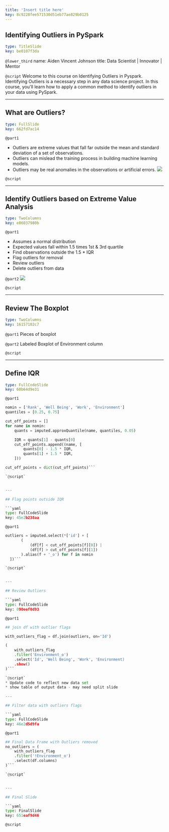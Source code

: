 ```yaml
---
title: 'Insert title here'
key: 8c9228fee571530d51eb77ae829b0125
---
```


## Identifying Outliers in PySpark

```yaml
type: TitleSlide
key: be0107f3da
```

`@lower_third`
name: Aiden Vincent Johnson
title: Data Scientist | Innovator | Mentor

`@script`
Welcome to this course on Identifying Outliers in Pyspark. Identifying Outliers is a necessary step in any data science project. In this course, you'll learn how to apply a common method to identify outliers in your data using PySpark.

---

## What are Outliers?

```yaml
type: FullSlide
key: 662fd7ac14
```

`@part1`
- Outliers are extreme values that fall far outside the mean and standard deviation of a set of observations.
- Outliers can mislead the training process in building machine learning models.
- Outliers may be real anomalies in the observations or artificial errors.
![](https://assets.datacamp.com/production/repositories/4360/datasets/4de2e3ca5ffa48ca1b2f931e7867ca462701dd76/outputpoly-1.png)

`@script`


---

## Identify Outliers based on Extreme Value Analysis

```yaml
type: TwoColumns
key: e86037980b
```

`@part1`
- Assumes a normal distribution
- Expected values fall within 1.5 times 1st & 3rd quartile
- Find observations outside the 1.5 * IQR
- Flag outliers for removal
- Review outliers
- Delete outliers from data

`@part2`
![](https://assets.datacamp.com/production/repositories/4360/datasets/09a5b441a0d3158dc1cbe8cfb35f1dc67b480a32/Screen%20Shot%202019-01-01%20at%207.50.41%20PM.png)

`@script`


---

## Review The Boxplot

```yaml
type: TwoColumns
key: 16157102c7
```

`@part1`
Pieces of boxplot

`@part2`
Labeled Boxplot of Environment column

`@script`


---

## Define IQR

```yaml
type: FullCodeSlide
key: 60b64d9e31
```

`@part1`
```python
nomin = ['Rank', 'Well Being', 'Work', 'Environment']
quantiles = [0.25, 0.75]

cut_off_points = []
for name in nomin:
    quants = imputed.approxQuantile(name, quantiles, 0.05)

    IQR = quants[1] - quants[0]
    cut_off_points.append((name, [
        quants[0] - 1.5 * IQR,
        quants[1] + 1.5 * IQR,
    ]))

cut_off_points = dict(cut_off_points)```

`@script`


---

## Flag points outside IQR

```yaml
type: FullCodeSlide
key: 45e2b238aa
```

`@part1`
```python
outliers = imputed.select(*['id'] + [
       (
           (df[f] < cut_off_points[f][0]) |
           (df[f] > cut_off_points[f][1])
       ).alias(f + '_o') for f in nomin
  ])```

`@script`


---

## Review Outliers

```yaml
type: FullCodeSlide
key: 090eef0d93
```

`@part1`
```python
## join df with outlier flags

with_outliers_flag = df.join(outliers, on='Id')

(
    with_outliers_flag
    .filter('Environment_o')
    .select('Id', 'Well Being', 'Work', 'Environment)
    .show()
)```

`@script`
* Update code to reflect new data set
* show table of output data - may need split slide

---

## Filter data with outliers flags

```yaml
type: FullCodeSlide
key: 46e2d5d9fa
```

`@part1`
```python
## Final Data Frame with Outliers removed
no_outliers = (
    with_outliers_flag
    .filter('!Environment_o')
    .select(df.columns)
)```

`@script`


---

## Final Slide

```yaml
type: FinalSlide
key: 651eaf9d46
```

`@script`
